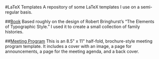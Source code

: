 #LaTeX Templates
A repository of some LaTeX templates I use on a semi-regular basis.

##[Book](book/README.md)
Based roughly on the design of Robert Bringhurst’s “The Elements of Typographic Style.” I used it to create a small collection of family histories.

##[Meeting Program](meeting-program/README.md)
This is an 8.5" x 11" half-fold, brochure-style meeting program template. It includes a cover with an image, a page for announcements, a page for the meeting agenda, and a back cover.
